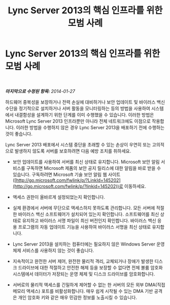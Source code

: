 ﻿---
title: Lync Server 2013의 핵심 인프라를 위한 모범 사례
TOCTitle: Lync Server 2013의 핵심 인프라를 위한 모범 사례
ms:assetid: 44aff88d-536c-4613-a81e-5398c9c6a648
ms:mtpsurl: https://technet.microsoft.com/ko-kr/library/Dn518328(v=OCS.15)
ms:contentKeyID: 60504738
ms.date: 08/10/2015
mtps_version: v=OCS.15
ms.translationtype: HT
---

# Lync Server 2013의 핵심 인프라를 위한 모범 사례

 

_**마지막으로 수정된 항목:** 2014-01-27_

하드웨어 중복성을 보장하거나 전력 손실에 대비하거나 보안 업데이트 및 바이러스 백신 수단을 정기적으로 설치하거나 서버 활동을 모니터링하는 등의 방법을 사용하여 시스템에서 내결함성을 설계하기 위한 단계를 이미 수행했을 수 있습니다. 이러한 방법은 Microsoft Lync Server 2013 인프라뿐만 아니라 전체 네트워크에도 이점으로 작용합니다. 이러한 방법을 수행하지 않은 경우 Lync Server 2013을 배포하기 전에 수행하는 것이 좋습니다.

Lync Server 2013 배포에서 시스템 중단을 초래할 수 있는 손상이 우연히 또는 고의적으로 발생하지 않도록 서버를 보호하려면 다음 예방 조치를 취하세요.

  - 보안 업데이트를 사용하여 서버를 최신 상태로 유지합니다. Microsoft 보안 알림 서비스를 구독하면 Microsoft 제품의 보안 공지 릴리스에 대한 알림을 바로 받을 수 있습니다. 구독하려면 Microsoft 기술 보안 알림 웹 사이트([http://go.microsoft.com/fwlink/p/?LinkId=145202](http://go.microsoft.com/fwlink/p/?linkid=145202))로 이동하세요.

  - 액세스 권한이 올바르게 설정되었는지 확인합니다.

  - 실제 환경에서 서버에 무단으로 액세스하지 못하도록 관리합니다. 모든 서버에 적절한 바이러스 백신 소프트웨어가 설치되어 있는지 확인합니다. 소프트웨어를 최신 상태로 유지하고 바이러스 서명 파일이 최신 버전인지 확인합니다. 바이러스 백신 응용 프로그램의 자동 업데이트 기능을 사용하여 바이러스 서명을 최신 상태로 유지합니다.

  - Lync Server 2013을 설치하는 컴퓨터에는 필요하지 않은 Windows Server 운영 체제 서비스를 사용하지 않는 것이 좋습니다.

  - 지속적이고 완전한 서버 제어, 완전한 물리적 격리, 교체되거나 장애가 발생한 디스크 드라이브에 대한 적절하고 안전한 해제 등을 보장할 수 없다면 전체 볼륨 암호화 시스템에서 데이터가 저장되는 운영 체제 및 디스크 드라이브를 암호화합니다.

  - 서버로의 물리적 액세스를 긴밀하게 제어할 수 없는 한 서버의 모든 외부 DMA(직접 메모리 액세스) 포트를 비활성화합니다. 매우 쉽게 시작될 수 있는 DMA 기반 공격은 개인 암호화 키와 같은 매우 민감한 정보를 노출시킬 수 있습니다.

